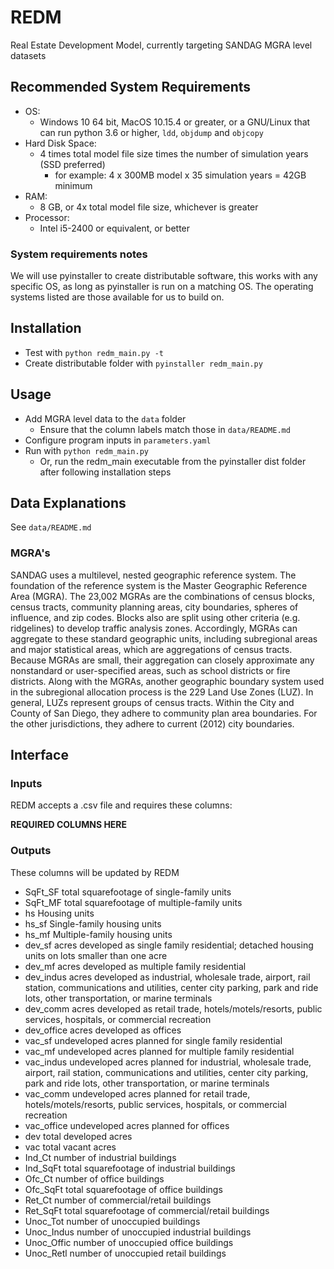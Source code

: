 # REDM

Real Estate Development Model, currently targeting SANDAG MGRA level datasets

## Recommended System Requirements

- OS:
  - Windows 10 64 bit, MacOS 10.15.4 or greater, or a GNU/Linux that can run python 3.6 or higher, `ldd`, `objdump` and `objcopy`
- Hard Disk Space:
  - 4 times total model file size times the number of simulation years (SSD preferred)
    - for example: 4 x 300MB model x 35 simulation years = 42GB minimum
- RAM:
  - 8 GB, or 4x total model file size, whichever is greater
- Processor:
  - Intel i5-2400 or equivalent, or better

### System requirements notes

We will use pyinstaller to create distributable software, this works with any specific OS, as long as pyinstaller is run on a matching OS. The operating systems listed are those available for us to build on.

## Installation

- Test with `python redm_main.py -t`
- Create distributable folder with `pyinstaller redm_main.py`

## Usage

- Add MGRA level data to the `data` folder
  - Ensure that the column labels match those in `data/README.md`
- Configure program inputs in `parameters.yaml`
- Run with `python redm_main.py`
  - Or, run the redm_main executable from the pyinstaller dist folder after following installation steps

## Data Explanations

See `data/README.md`

### MGRA's

SANDAG uses a multilevel, nested geographic reference system. The foundation of the reference system is the Master Geographic Reference Area (MGRA). The 23,002 MGRAs are the combinations of census blocks, census tracts, community planning areas, city boundaries, spheres of influence, and zip codes. Blocks also are split using other criteria (e.g. ridgelines) to develop traffic analysis zones. Accordingly, MGRAs can aggregate to these standard geographic units, including subregional areas and major statistical areas, which are aggregations of census tracts. Because MGRAs are small, their aggregation can closely approximate any nonstandard or user-specified areas, such as school districts or fire districts. Along with the MGRAs, another geographic boundary system used in the subregional allocation process is the 229 Land Use Zones (LUZ). In general, LUZs represent groups of census tracts. Within the City and County of San Diego, they adhere to community plan area boundaries. For the other jurisdictions, they adhere to current (2012) city boundaries.

## Interface

### Inputs

REDM accepts a .csv file and requires these columns:

**REQUIRED COLUMNS HERE**

### Outputs

These columns will be updated by REDM

- SqFt_SF total squarefootage of single-family units
- SqFt_MF total squarefootage of multiple-family units
- hs Housing units
- hs_sf Single-family housing units
- hs_mf Multiple-family housing units
- dev_sf acres developed as single family residential; detached housing units on lots smaller than one acre
- dev_mf acres developed as multiple family residential
- dev_indus acres developed as industrial, wholesale trade, airport, rail station, communications and utilities, center city parking, park and ride lots, other transportation, or marine terminals
- dev_comm acres developed as retail trade, hotels/motels/resorts, public services, hospitals, or commercial recreation
- dev_office acres developed as offices
- vac_sf undeveloped acres planned for single family residential
- vac_mf undeveloped acres planned for multiple family residential
- vac_indus undeveloped acres planned for industrial, wholesale trade, airport, rail station, communications and utilities, center city parking, park and ride lots, other transportation, or marine terminals
- vac_comm undeveloped acres planned for retail trade, hotels/motels/resorts, public services, hospitals, or commercial recreation
- vac_office undeveloped acres planned for offices
- dev total developed acres
- vac total vacant acres
- Ind_Ct number of industrial buildings
- Ind_SqFt total squarefootage of industrial buildings
- Ofc_Ct number of office buildings
- Ofc_SqFt total squarefootage of office buildings
- Ret_Ct number of commercial/retail buildings
- Ret_SqFt total squarefootage of commercial/retail buildings
- Unoc_Tot number of unoccupied buildings
- Unoc_Indus number of unoccupied industrial buildings
- Unoc_Offic number of unoccupied office buildings
- Unoc_Retl number of unoccupied retail buildings
